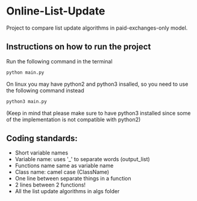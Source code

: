 # Online-List-Update

Project to compare list update algorithms in paid-exchanges-only model.

## Instructions on how to run the project

Run the following command in the terminal
```sh
python main.py
```
On linux you may have python2 and python3 insalled, so you need to use the following command instead

```sh
python3 main.py
```

(Keep in mind that please make sure to have python3 installed since some of the implementation is not compatible with python2)

## Coding standards:  
* Short variable names  
* Variable name: uses '_' to separate words (output_list)  
* Functions name same as variable name  
* Class name: camel case (ClassName)  
* One line between separate things in a function  
* 2 lines between 2 functions!  
* All the list update algorithms in algs folder
